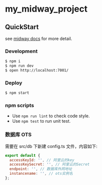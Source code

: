 # my_midway_project

## QuickStart

<!-- add docs here for user -->

see [midway docs][midway] for more detail.

### Development

```bash
$ npm i
$ npm run dev
$ open http://localhost:7001/
```

### Deploy

```bash
$ npm start
```

### npm scripts

- Use `npm run lint` to check code style.
- Use `npm test` to run unit test.

### 数据库 OTS

需要在 src/db 下新建 config.ts 文件，内容如下:

```js
export default {
  accessKeyId: '', // 阿里云的key
  accessKeySecret: '', // 阿里云的Secret
  endpoint: '', // 数据库外网地址
  instancename: '', // ots实例名
};
```

[midway]: https://midwayjs.org
